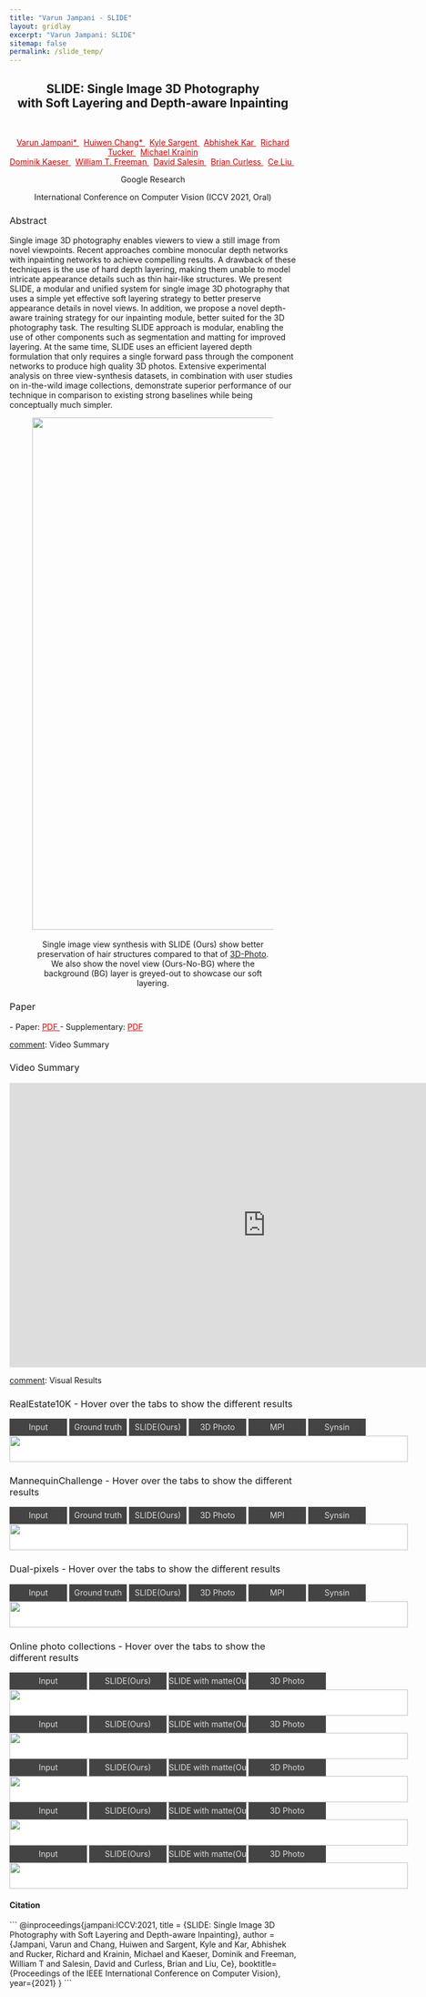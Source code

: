 ```yaml
---
title: "Varun Jampani - SLIDE"
layout: gridlay
excerpt: "Varun Jampani: SLIDE"
sitemap: false
permalink: /slide_temp/
---
```


[comment]: Title
<h2 align="center"> SLIDE: Single Image 3D Photography <br> with Soft Layering and Depth-aware Inpainting </h2>
<p>&nbsp;</p>

[comment]: Authors
<p style="text-align: center;">
<a href="http://varunjampani.github.io" style="color: #CC0000"> Varun Jampani* </a>
&nbsp;
<a href="https://scholar.google.com/citations?user=eZQNcvcAAAAJ&hl=en" style="color: #CC0000"> Huiwen Chang* </a>
&nbsp;
<a href="https://www.linkedin.com/in/kyle-sargent-784006134" style="color: #CC0000"> Kyle Sargent </a>
&nbsp;
<a href="https://abhishekkar.info/" style="color: #CC0000"> Abhishek Kar </a>
&nbsp;
<a href="https://research.google/people/RichardTucker/" style="color: #CC0000"> Richard Tucker </a>
&nbsp;
<a href="https://research.google/people/107089/" style="color: #CC0000"> Michael Krainin </a>
<br>
<a href="https://www.linkedin.com/in/dominikkaeser" style="color: #CC0000"> Dominik Kaeser </a>
&nbsp;
<a href="https://billf.mit.edu/" style="color: #CC0000"> William T. Freeman </a>
&nbsp;
<a href="http://salesin.cs.washington.edu/" style="color: #CC0000"> David Salesin </a>
&nbsp;
<a href="https://homes.cs.washington.edu/~curless/" style="color: #CC0000"> Brian Curless </a>
&nbsp;
<a href="https://people.csail.mit.edu/celiu/" style="color: #CC0000"> Ce Liu </a>
&nbsp;
</p>
<p style="text-align: center;"> Google Research </p>
<p style="text-align: center;"> International Conference on Computer Vision (ICCV 2021, Oral) </p>

[comment]: Abstract
<h3> Abstract </h3>
Single image 3D photography enables viewers to view a still image from novel viewpoints. Recent approaches combine monocular depth networks with inpainting networks to achieve compelling results. A drawback of these techniques is the use of hard depth layering, making them unable to model intricate appearance details such as thin hair-like structures. We present SLIDE, a modular and unified system for single image 3D photography that uses a simple yet effective soft layering strategy to better preserve appearance details in novel views. In addition, we propose a novel depth-aware training strategy for our inpainting module, better suited for the 3D photography task. The resulting SLIDE approach is modular, enabling the use of other components such as segmentation and matting for improved layering. At the same time, SLIDE uses an efficient layered depth formulation that only requires a single forward pass through the component networks to produce high quality 3D photos. Extensive experimental analysis on three view-synthesis datasets, in combination with user studies on in-the-wild image collections, demonstrate superior performance of our technique in comparison to existing strong baselines while being conceptually much simpler. 

<center>
<figure>
		<div id="projectid">
    <img src="{{ site.url }}{{ site.baseurl }}/images/projectpic/slide_teaser.png" width="900px" />
		</div>
		<br />
    <figcaption>
		Single image view synthesis with SLIDE (Ours) show better preservation of hair structures compared to that of <a href="https://shihmengli.github.io/3D-Photo-Inpainting/">3D-Photo</a>.
    We also show the novel view (Ours-No-BG) where the background (BG) layer is greyed-out
    to showcase our soft layering.
    </figcaption>
</figure>
</center>

[comment]: Paper
<h3> Paper </h3>
- Paper: <a href="{{ site.url }}{{ site.baseurl }}/papers/jampani21_SLIDE.pdf" style="color: #CC0000"> PDF </a>
- Supplementary: <a href="{{ site.url }}{{ site.baseurl }}/papers/jampani21_SLIDE_supp.pdf" style="color: #CC0000"> PDF </a>

[comment]: Video Summary
<h3> Video Summary </h3>
<center>
<iframe width="900" height="500" src="https://youtube.com/embed/RQio7q-ueY8" frameborder="0" allow="autoplay; encrypted-media" allowfullscreen></iframe>
</center>

[comment]: Visual Results
<style>
h3 {
  font-weight: normal;
}
.example {
  position: relative;
  display: inline-block;
  max-width: 100%;
  min-width: 700px;
}
.item {
  display: inline-block;
  width: 15%;
}
.ibox {
  background: #FFF;
  position: absolute;
  visibility: hidden;
  top: 30px;
  bottom: 0;
  left: 0;
  right: 0;
}
.item img, .item video {
  width: 100%;
  position: absolute;
}
.item:nth-child(1) .ibox {
  visibility: inherit;
}
.item:hover .ibox {
  visibility: inherit;
}
.item .label {
  cursor: pointer;
  text-align: center;
  white-space: nowrap;
  background: #444;
  color: #ddd;
  line-height: 30px;
  margin-right: 4px;
}
.item:hover .label {
  background: #000;
  font-weight: bold;
  color: #faa;
}
.four .item {
  width: 20%;
}

img.height {
  display: block;
  visibility: hidden;
  padding-top: 30px;
  max-width: 100%;
  min-width: 700px;
}
</style>

<h3>RealEstate10K - Hover over the tabs to show the different results</h3>
<div class=example>
<div class=item><div class=ibox><img src="{{ site.url }}{{ site.baseurl }}/images/projectpic/slide/media/RE10K/example_1/input_image.png" /></div>
	<div class=label>Input</div>
</div><div class=item><div class=ibox><img src="{{ site.url }}{{ site.baseurl }}/images/projectpic/slide/media/RE10K/example_1/gt.gif" /></div><div class=label>Ground truth</div>
</div><div class=item><div class=ibox><img src="{{ site.url }}{{ site.baseurl }}/images/projectpic/slide/media/RE10K/example_1/slide.gif" /></div><div class=label>SLIDE(Ours)</div>
</div><div class=item><div class=ibox><img src="{{ site.url }}{{ site.baseurl }}/images/projectpic/slide/media/RE10K/example_1/3dphoto.gif" /></div><div class=label>3D Photo</div>
</div><div class=item><div class=ibox><img src="{{ site.url }}{{ site.baseurl }}/images/projectpic/slide/media/RE10K/example_1/smpi.gif" /></div><div class=label>MPI</div>
</div><div class=item><div class=ibox><img src="{{ site.url }}{{ site.baseurl }}/images/projectpic/slide/media/RE10K/example_1/synsin.gif" /></div><div class=label>Synsin</div>
</div><img class=height src="{{ site.url }}{{ site.baseurl }}/images/projectpic/slide/media/RE10K/example_1/input_image.png" />
</div>

<h3>MannequinChallenge - Hover over the tabs to show the different results</h3>
<div class=example>
<div class=item><div class=ibox><img src="{{ site.url }}{{ site.baseurl }}/images/projectpic/slide/media/MC/example_1/input_image.png"></div><div class=label>Input</div>
</div><div class=item><div class=ibox><img src="{{ site.url }}{{ site.baseurl }}/images/projectpic/slide/media/MC/example_1/gt.gif"></div><div class=label>Ground truth</div>
</div><div class=item><div class=ibox><img src="{{ site.url }}{{ site.baseurl }}/images/projectpic/slide/media/MC/example_1/slide.gif"></div><div class=label>SLIDE(Ours)</div>
</div><div class=item><div class=ibox><img src="{{ site.url }}{{ site.baseurl }}/images/projectpic/slide/media/MC/example_1/3dphoto.gif"></div><div class=label>3D Photo</div>
</div><div class=item><div class=ibox><img src="{{ site.url }}{{ site.baseurl }}/images/projectpic/slide/media/MC/example_1/smpi.gif"></div><div class=label>MPI</div>
</div><div class=item><div class=ibox><img src="{{ site.url }}{{ site.baseurl }}/images/projectpic/slide/media/MC/example_1/synsin.gif"></div><div class=label>Synsin</div>
</div><img class=height src="{{ site.url }}{{ site.baseurl }}/images/projectpic/slide/media/MC/example_1/input_image.png">
</div>

<h3>Dual-pixels - Hover over the tabs to show the different results</h3>
<div class=example>
<div class=item><div class=ibox><img src="{{ site.url }}{{ site.baseurl }}/images/projectpic/slide/media/dual_pixels/example_1/input_image.png"></div><div class=label>Input</div>
</div><div class=item><div class=ibox><img src="{{ site.url }}{{ site.baseurl }}/images/projectpic/slide/media/dual_pixels/example_1/gt.gif"></div><div class=label>Ground truth</div>
</div><div class=item><div class=ibox><img src="{{ site.url }}{{ site.baseurl }}/images/projectpic/slide/media/dual_pixels/example_1/slide.gif"></div><div class=label>SLIDE(Ours)</div>
</div><div class=item><div class=ibox><img src="{{ site.url }}{{ site.baseurl }}/images/projectpic/slide/media/dual_pixels/example_1/3dphoto.gif"></div><div class=label>3D Photo</div>
</div><div class=item><div class=ibox><img src="{{ site.url }}{{ site.baseurl }}/images/projectpic/slide/media/dual_pixels/example_1/smpi.gif"></div><div class=label>MPI</div>
</div><div class=item><div class=ibox><img src="{{ site.url }}{{ site.baseurl }}/images/projectpic/slide/media/dual_pixels/example_1/synsin.gif"></div><div class=label>Synsin</div>
</div><img class=height src="{{ site.url }}{{ site.baseurl }}/images/projectpic/slide/media/dual_pixels/example_1/input_image.png">
</div>

<h3>Online photo collections - Hover over the tabs to show the different results</h3>
<div class=four>
<div class=example>
<div class=item><div class=ibox><img src="{{ site.url }}{{ site.baseurl }}/images/projectpic/slide/media/unsplash/example_1/input_image.jpg"></div><div class=label>Input</div>
</div><div class=item><div class=ibox><video autoplay loop muted src="{{ site.url }}{{ site.baseurl }}/images/projectpic/slide/media/unsplash/example_1/slide.mp4"></video></div><div class=label>SLIDE(Ours)</div>
</div><div class=item><div class=ibox><video autoplay loop muted src="{{ site.url }}{{ site.baseurl }}/images/projectpic/slide/media/unsplash/example_1/slide_with_matte.mp4"></video></div><div class=label>SLIDE with matte(Ours)</div>
</div><div class=item><div class=ibox><video autoplay loop muted src="{{ site.url }}{{ site.baseurl }}/images/projectpic/slide/media/unsplash/example_1/3dphoto.mp4"></video></div><div class=label>3D Photo</div>
</div><img class=height src="{{ site.url }}{{ site.baseurl }}/images/projectpic/slide/media/unsplash/example_1/input_image.jpg">
</div>
<div class=example>
<div class=item><div class=ibox><img src="{{ site.url }}{{ site.baseurl }}/images/projectpic/slide/media/unsplash/example_2/input_image.jpg"></div><div class=label>Input</div>
</div><div class=item><div class=ibox><video autoplay loop muted src="{{ site.url }}{{ site.baseurl }}/images/projectpic/slide/media/unsplash/example_2/slide.mp4"></video></div><div class=label>SLIDE(Ours)</div>
</div><div class=item><div class=ibox><video autoplay loop muted src="{{ site.url }}{{ site.baseurl }}/images/projectpic/slide/media/unsplash/example_2/slide_with_matte.mp4"></video></div><div class=label>SLIDE with matte(Ours)</div>
</div><div class=item><div class=ibox><video autoplay loop muted src="{{ site.url }}{{ site.baseurl }}/images/projectpic/slide/media/unsplash/example_2/3dphoto.mp4"></video></div><div class=label>3D Photo</div>
</div><img class=height src="{{ site.url }}{{ site.baseurl }}/images/projectpic/slide/media/unsplash/example_2/input_image.jpg">
</div>
<div class=example>
<div class=item><div class=ibox><img src="{{ site.url }}{{ site.baseurl }}/images/projectpic/slide/media/unsplash/example_3/input_image.jpg"></div><div class=label>Input</div>
</div><div class=item><div class=ibox><video autoplay loop muted src="{{ site.url }}{{ site.baseurl }}/images/projectpic/slide/media/unsplash/example_3/slide.mp4"></video></div><div class=label>SLIDE(Ours)</div>
</div><div class=item><div class=ibox><video autoplay loop muted src="{{ site.url }}{{ site.baseurl }}/images/projectpic/slide/media/unsplash/example_3/slide_with_matte.mp4"></div></video><div class=label>SLIDE with matte(Ours)</div>
</div><div class=item><div class=ibox><video autoplay loop muted src="{{ site.url }}{{ site.baseurl }}/images/projectpic/slide/media/unsplash/example_3/3dphoto.mp4"></video></div><div class=label>3D Photo</div>
</div><img class=height src="{{ site.url }}{{ site.baseurl }}/images/projectpic/slide/media/unsplash/example_3/input_image.jpg">
</div>
<div class=example>
<div class=item><div class=ibox><img src="{{ site.url }}{{ site.baseurl }}/images/projectpic/slide/media/unsplash/example_4/input_image.jpg"></div><div class=label>Input</div>
</div><div class=item><div class=ibox><video autoplay loop muted src="{{ site.url }}{{ site.baseurl }}/images/projectpic/slide/media/unsplash/example_4/slide.mp4"></video></div><div class=label>SLIDE(Ours)</div>
</div><div class=item><div class=ibox><video autoplay loop muted src="{{ site.url }}{{ site.baseurl }}/images/projectpic/slide/media/unsplash/example_4/slide_with_matte.mp4"></video></div><div class=label>SLIDE with matte(Ours)</div>
</div><div class=item><div class=ibox><video autoplay loop muted src="{{ site.url }}{{ site.baseurl }}/images/projectpic/slide/media/unsplash/example_4/3dphoto.mp4"></video></div><div class=label>3D Photo</div>
</div><img class=height src="{{ site.url }}{{ site.baseurl }}/images/projectpic/slide/media/unsplash/example_4/input_image.jpg">
</div>
<div class=example>
<div class=item><div class=ibox><img src="{{ site.url }}{{ site.baseurl }}/images/projectpic/slide/media/unsplash/example_6/input_image.jpg"></div><div class=label>Input</div>
</div><div class=item><div class=ibox><video autoplay loop muted src="{{ site.url }}{{ site.baseurl }}/images/projectpic/slide/media/unsplash/example_6/slide.mp4"></video></div><div class=label>SLIDE(Ours)</div>
</div><div class=item><div class=ibox><video autoplay loop muted src="{{ site.url }}{{ site.baseurl }}/images/projectpic/slide/media/unsplash/example_6/slide_with_matte.mp4"></video></div><div class=label>SLIDE with matte(Ours)</div>
</div><div class=item><div class=ibox><video autoplay loop muted src="{{ site.url }}{{ site.baseurl }}/images/projectpic/slide/media/unsplash/example_6/3dphoto.mp4"></video></div><div class=label>3D Photo</div>
</div><img class=height src="{{ site.url }}{{ site.baseurl }}/images/projectpic/slide/media/unsplash/example_6/input_image.jpg">
</div>
</div>



[comment]: Citation
<h4> Citation </h4>
```
@inproceedings{jampani:ICCV:2021,
	title = {SLIDE: Single Image 3D Photography with Soft Layering and Depth-aware Inpainting},
	author = {Jampani, Varun and Chang, Huiwen and Sargent, Kyle and Kar, Abhishek and Rucker, Richard and Krainin, Michael and Kaeser, Dominik and Freeman, William T and Salesin, David and Curless, Brian and Liu, Ce},
	booktitle={Proceedings of the IEEE International Conference on Computer Vision},
  year={2021}
}
```

<!-- [comment]: Code
<h3> Code </h3>
SCOPS is implemented using <a href="https://pytorch.org/" style="color: #CC0000">pytorch</a> neural network framework. Code is available in this github repository:
<a href="https://github.com/NVlabs/SCOPS" style="color: #CC0000">https://github.com/NVlabs/SCOPS</a>. -->
